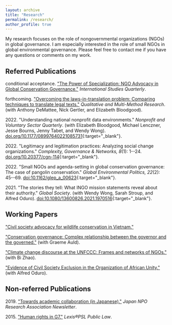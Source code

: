 ```yaml
---
layout: archive
title: "Research"
permalink: /research/
author_profile: true
---
```


My research focuses on the role of nongovernmental organizations (NGOs) in global governance. I am especially interested in the role of small NGOs in global environmental governance. Please feel free to contact me if you have any questions or comments on my work.

## Referred Publications

conditional acceptance\. ["The Power of Specialization: NGO Advocacy in Global Conservation Governance."](../research/paper6/) *International Studies Quarterly*.

forthcoming\. ["Overcoming the laws-in-translation problem: Comparing techniques to translate legal texts."](../research/paper5/) *Qualitative and Multi-Method Research*. (with Anthony DeMattee, Nick Gertler, and Elizabeth Bloodgood).

2022\. "Understanding national nonprofit data environments." *Nonprofit and Voluntary Sector Quarterly*. (with Elizabeth Bloodgood, Michael Lenczner, Jesse Bourns, Jenny Tabet, and Wendy Wong). [doi.org/10.1177/08997640221085731](https://journals.sagepub.com/doi/10.1177/08997640221085731){:target="_blank"}. 

2022\. "Legitimacy and legitimation practices: Analyzing social change organizations." *Complexity, Governance & Networks, 8*(1): 1--24. [doi.org/10.20377/cgn-114](https://ubp.uni-bamberg.de/ojs/index.php/cgn/article/view/114){:target="_blank"}.

2022\. "Small NGOs and agenda-setting in global conservation governance: The case of pangolin conservation." *Global Environmental Politics, 22*(2): 45--69. [doi:10.1162/glep_a_00623](https://doi.org/10.1162/glep_a_00623){:target="_blank"}.

2021\. "The stories they tell: What INGO mission statements reveal about their authority." *Global Society*. (with Wendy Wong, Sarah Stroup, and Alfred Oduro). [doi:10.1080/13600826.2021.1970516](https://doi.org/10.1080/13600826.2021.1970516){:target="_blank"}.

## Working Papers

["Civil society advocacy for wildlife conservation in Vietnam."](../research/paper10/)

["Conservation governance: Complex relationship between the governor and the governed."](../research/paper7/) (with Graeme Auld).

["Climate change discourse at the UNFCCC: Frames and networks of NGOs."](../research/paper8/) (with Bi Zhao).

["Evidence of Civil Society Exclusion in the Organization of African Unity."](../research/paper9/) (with Alfred Oduro).

## Non-referred Publications

2019\. ["Towards academic collaboration (in Japanese)."](https://takumishibaike.github.io/files/shibaike_janporanews.pdf) *Japan NPO Research Association Newsletter*.

2015\. ["Human rights in G7."](https://takumishibaike.github.io/files/shibaike_lexis.pdf) *Lexis&reg;PSL Public Law*.